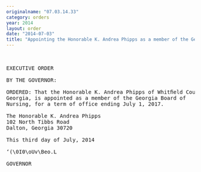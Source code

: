 ```yaml
---
originalname: "07.03.14.33"
category: orders
year: 2014
layout: order
date: "2014-07-03"
title: "Appointing the Honorable K. Andrea Phipps as a member of the Georgia Board of Nursing"
---
```

<pre>
 

EXECUTIVE ORDER

BY THE GOVERNOR:

ORDERED: That the Honorable K. Andrea Phipps of Whitﬁeld County,
Georgia, is appointed as a member of the Georgia Board of
Nursing, for a term of office ending July 1, 2017.

The Honorable K. Andrea Phipps
102 North Tibbs Road
Dalton, Georgia 30720

This third day of July, 2014

‘(\0I0\oUv\Beo.L

GOVERNOR

</pre>
